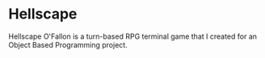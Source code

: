 # Hellscape
Hellscape O'Fallon is a turn-based RPG terminal game that I created for an Object Based Programming project.
